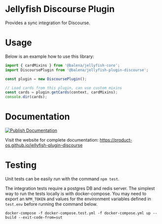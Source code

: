 # Jellyfish Discourse Plugin

Provides a sync integration for Discourse.

# Usage

Below is an example how to use this library:

```js
import { cardMixins } from '@balena/jellyfish-core';
import DiscoursePlugin from '@balena/jellyfish-plugin-discourse';

const plugin = new DiscoursePlugin();

// Load cards from this plugin, can use custom mixins
const cards = plugin.getCards(context, cardMixins);
console.dir(cards);
```

# Documentation

[![Publish Documentation](https://github.com/product-os/jellyfish-plugin-discourse/actions/workflows/publish-docs.yml/badge.svg)](https://github.com/product-os/jellyfish-plugin-discourse/actions/workflows/publish-docs.yml)

Visit the website for complete documentation: https://product-os.github.io/jellyfish-plugin-discourse

# Testing

Unit tests can be easily run with the command `npm test`.

The integration tests require a postgres DB and redis server. The simplest way to run the tests locally is with docker-compose.
You may need to export an `NPM_TOKEN` and values for the environment variables defined in `test.env` before running the command below.

```
docker-compose -f docker-compose.test.yml -f docker-compose.yml up --build --exit-code-from=sut
```
